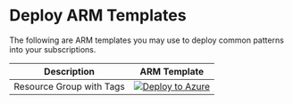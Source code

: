 # Deploy ARM Templates

The following are ARM templates you may use to deploy common patterns into your subscriptions.

| Description | ARM Template |
| --- | --- |
| Resource Group with Tags  | [![Deploy to Azure](https://aka.ms/deploytoazurebutton)](https://portal.azure.com/#blade/Microsoft_Azure_CreateUIDef/CustomDeploymentBlade/uri/https%3A%2F%2Fraw.githubusercontent.com%2Fedm-ms%2FAzureLandingZone%2Fmain%2FOperations%2Fresource-group-with-tags.json)

